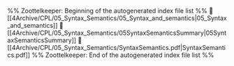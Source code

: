 %% Zoottelkeeper: Beginning of the autogenerated index file list  %%
📄 [[4Archive/CPL/05_Syntax_Semantics/05_Syntax_and_semantics|05_Syntax_and_semantics]]
📄 [[4Archive/CPL/05_Syntax_Semantics/05SyntaxSemanticsSummary|05SyntaxSemanticsSummary]]
📄 [[4Archive/CPL/05_Syntax_Semantics/SyntaxSemantics.pdf|SyntaxSemantics.pdf]]
%% Zoottelkeeper: End of the autogenerated index file list  %%
